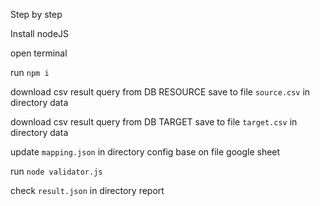 Step by step

Install nodeJS

open terminal 

run `npm i`

download csv result query from DB RESOURCE save to file `source.csv` in directory data

download csv result query from DB TARGET save to file `target.csv` in directory data

update `mapping.json` in directory config base on file google sheet

run `node validator.js`

check `result.json` in directory report